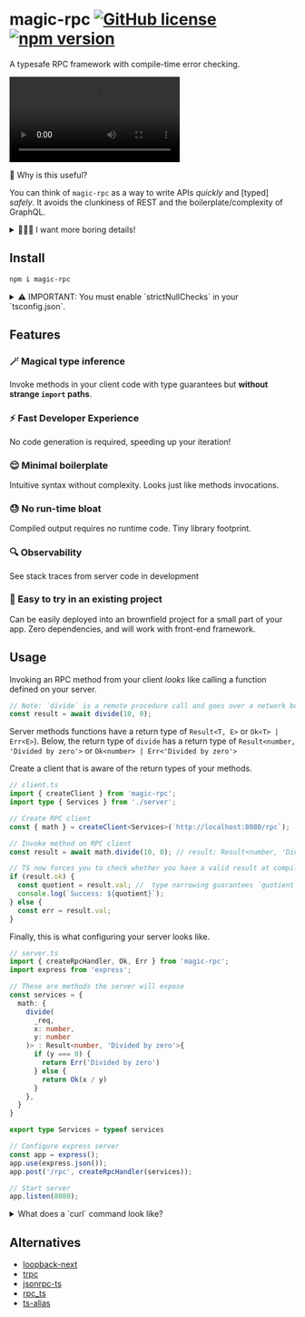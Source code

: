 # magic-rpc [![GitHub license](https://img.shields.io/badge/license-MIT-blue.svg)](https://github.com/abhayvatsa/magic-rpc/blob/master/LICENSE) [![npm version](https://img.shields.io/npm/v/magic-rpc.svg?style=flat)](https://www.npmjs.com/package/magic-rpc)

A typesafe RPC framework with compile-time error checking.

![intellisense-works-great](https://user-images.githubusercontent.com/15083292/124220989-ad835a80-dab3-11eb-87a1-dd3eef4622cb.mp4)

🤔 Why is this useful?

You can think of `magic-rpc` as a way to write APIs _quickly_ and [typed]
_safely_. It avoids the clunkiness of REST and the boilerplate/complexity of
GraphQL.

<details>

<summary>👩🏼‍🏫 I want more boring details!</summary>

**Motivation:**

It helps to have correctness guarantees from your compiler when writing your
programs. This is applicable when writing client-server applications, but
requires some tooling to achieve.

To this end, we can use an RPC client that is aware of the return type of the
server response. We will encode the _data type_ and _error type_ into the return
type of an RPC method. The client will _infer_ the return type from the RPC
method enabling the compiler to know about data and error types. The compiler
will enforce appropriate error handling on the client: providing us
strongly-typed client-server code.

Our error propagation is inspired by
[Rust's Result type](https://doc.rust-lang.org/std/result/), which returns a
tuple of `Result<T, E>` from a function. Here `T` is your data type and `E` is
your error type.

**Inspiration:**

This project is loosely based on
[JSON RPC](https://www.jsonrpc.org/specification).

</details>

## Install

```bash
npm i magic-rpc
```

<details>

<summary>
⚠️ IMPORTANT: You must enable `strictNullChecks` in your `tsconfig.json`.
</summary>

Typescript currently has a
[bug](https://github.com/microsoft/TypeScript/issues/10564), making type
narrowing only work when `strictNullChecks` is turned on.

```jsonc
// tsconfig.json
{
  // ...
  "compilerOptions": {
    // ...
    "strictNullChecks": true
  }
}
```

</details>

## Features

### 🪄 **Magical type inference**

Invoke methods in your client code with type guarantees but **without strange
`import` paths**.

### ⚡️ **Fast Developer Experience**

No code generation is required, speeding up your iteration!

### 😌 **Minimal boilerplate**

Intuitive syntax without complexity. Looks just like methods invocations.

### 😓 **No run-time bloat**

Compiled output requires no runtime code. Tiny library footprint.

### 🔍 **Observability**

See stack traces from server code in development

### 🚧 Easy to try in an existing project

Can be easily deployed into an brownfield project for a small part of your app.
Zero dependencies, and will work with front-end framework.

## Usage

Invoking an RPC method from your client _looks_ like calling a function defined
on your server.

```typescript
// Note: `divide` is a remote procedure call and goes over a network boundary
const result = await divide(10, 0);
```

Server methods functions have a return type of `Result<T, E>` or
`Ok<T> | Err<E>`). Below, the return type of `divide` has a return type of
`Result<number, 'Divided by zero'>` or `Ok<number> | Err<'Divided by zero'>`

Create a client that is aware of the return types of your methods.

```typescript
// client.ts
import { createClient } from 'magic-rpc';
import type { Services } from './server';

// Create RPC client
const { math } = createClient<Services>(`http://localhost:8080/rpc`);

// Invoke method on RPC client
const result = await math.divide(10, 0); // result: Result<number, 'Divided by zero'>

// TS now forces you to check whether you have a valid result at compile time.
if (result.ok) {
  const quotient = result.val; //  type narrowing guarantees `quotient` is a `number`
  console.log(`Success: ${quotient}`);
} else {
  const err = result.val;
}
```

Finally, this is what configuring your server looks like.

```typescript
// server.ts
import { createRpcHandler, Ok, Err } from 'magic-rpc';
import express from 'express';

// These are methods the server will expose
const services = {
  math: {
    divide(
      _req,
      x: number,
      y: number
    )> : Result<number, 'Divided by zero'>{
      if (y === 0) {
        return Err('Divided by zero')
      } else {
        return Ok(x / y)
      }
    },
  }
}

export type Services = typeof services

// Configure express server
const app = express();
app.use(express.json());
app.post('/rpc', createRpcHandler(services));

// Start server
app.listen(8080);
```

<details>

<summary>
What does a `curl` command look like?
</summary>

```bash
$ curl localhost:8080/rpc \
  --header "Content-Type: application/json" \
  --request POST \
  --data '{
    "jsonrpc": "2.0",
    "service": "math",
    "method": "divide",
    "params": [99, 3]
  }'
{"jsonrpc":"2.0","result":{"ok":true,"err":false,"val":33}}
```

</details>

## Alternatives

- [loopback-next](https://github.com/strongloop/loopback-next)
- [trpc](https://github.com/vriad/trpc)
- [jsonrpc-ts](https://github.com/shekohex/jsonrpc-ts)
- [rpc_ts](https://github.com/aiden/rpc_ts)
- [ts-alias](https://github.com/coffeemug/ts-alias)
